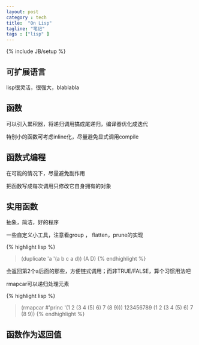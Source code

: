 ```yaml
---
layout: post
category : tech
title:  "On Lisp"
tagline: "笔记"
tags : ["lisp" ] 
---
```

{% include JB/setup %}

## 可扩展语言

lisp很灵活，很强大，blablabla

## 函数

可以引入累积器，将递归调用搞成尾递归，编译器优化成迭代

特别小的函数可考虑inline化，尽量避免显式调用compile

## 函数式编程

在可能的情况下，尽量避免副作用

把函数写成每次调用只修改它自身拥有的对象

## 实用函数

抽象，简洁，好的程序

一些自定义小工具，注意看group ， flatten，prune的实现

{% highlight lisp %}
> (duplicate 'a '(a b c a d))
(A D)
{% endhighlight %}

会返回第2个a后面的那些，方便链式调用；而非TRUE/FALSE，算个习惯用法吧

rmapcar可以递归处理元素

{% highlight lisp %}
> (rmapcar #'princ '(1 2 (3 4 (5) 6) 7 (8 9)))
123456789
(1 2 (3 4 (5) 6) 7 (8 9))
{% endhighlight %}
 
## 函数作为返回值
